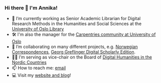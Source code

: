 ### Hi there 👋 I'm Annika!


- 💾 I’m currently working as Senior Academic Librarian for Digital Research Methods in the Humanities and Social Sciences at the [University of Oslo Library](https://www.ub.uio.no/english/)
- 🛠 I'm also the manager for the [Carpentries community at University of Oslo](https://uio-carpentry.github.io/)
- 📨 I’m collaborating on many different projects, e.g. [Norwegian Correspondences](https://github.com/norkorr), [Georg Greflinger Digital Scholarly Edition](https://greflinger.hypotheses.org/).
- 👩‍💻 I’m serving as vice-chair on the Board of [Digital Humanities in the Nordic Countries](http://dig-hum-nord.eu/)
- 📫 How to reach me: [email](mailto:arockenberger@gmail.com)
- 💻 Visit my [website and blog](http://www.annikarockenberger.com/)!
